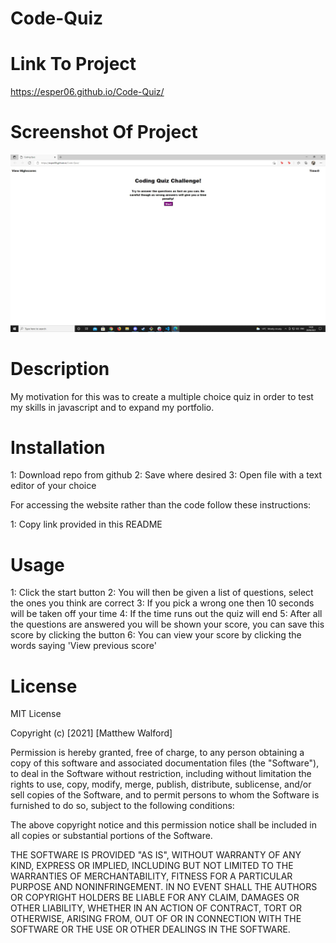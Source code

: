 # Code-Quiz

# Link To Project
https://esper06.github.io/Code-Quiz/

# Screenshot Of Project

<img src="./Assets/Images/Screenshot.jpg" alt="A screenshot of the final product. It's a screen with a button saying 'start quiz' in the middle">

# Description

My motivation for this was to create a multiple choice quiz in order to test my skills in javascript and to expand my portfolio.

# Installation

1: Download repo from github 
2: Save where desired
3: Open file with a text editor of your choice

For accessing the website rather than the code follow these instructions:

1: Copy link provided in this README

# Usage

1: Click the start button
2: You will then be given a list of questions, select the ones you think are correct
3: If you pick a wrong one then 10 seconds will be taken off your time
4: If the time runs out the quiz will end
5: After all the questions are answered you will be shown your score, you can save this score by clicking the button
6: You can view your score by clicking the words saying 'View previous score'

# License

MIT License

Copyright (c) [2021] [Matthew Walford]

Permission is hereby granted, free of charge, to any person obtaining a copy of this software and associated documentation files (the "Software"), to deal in the Software without restriction, including without limitation the rights to use, copy, modify, merge, publish, distribute, sublicense, and/or sell copies of the Software, and to permit persons to whom the Software is furnished to do so, subject to the following conditions:

The above copyright notice and this permission notice shall be included in all copies or substantial portions of the Software.

THE SOFTWARE IS PROVIDED "AS IS", WITHOUT WARRANTY OF ANY KIND, EXPRESS OR IMPLIED, INCLUDING BUT NOT LIMITED TO THE WARRANTIES OF MERCHANTABILITY, FITNESS FOR A PARTICULAR PURPOSE AND NONINFRINGEMENT. IN NO EVENT SHALL THE AUTHORS OR COPYRIGHT HOLDERS BE LIABLE FOR ANY CLAIM, DAMAGES OR OTHER LIABILITY, WHETHER IN AN ACTION OF CONTRACT, TORT OR OTHERWISE, ARISING FROM, OUT OF OR IN CONNECTION WITH THE SOFTWARE OR THE USE OR OTHER DEALINGS IN THE SOFTWARE.